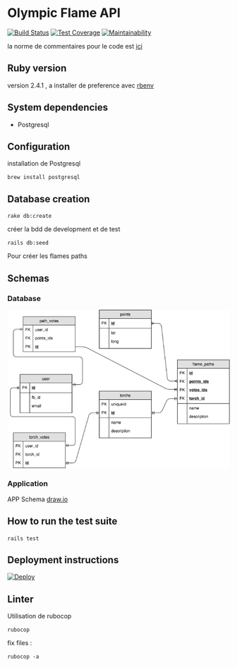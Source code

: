 # Olympic Flame API

[![Build Status](https://travis-ci.org/zelazna/olympic_flame_api.svg?branch=master)](https://travis-ci.org/zelazna/olympic_flame_api)
[![Test Coverage](https://api.codeclimate.com/v1/badges/cc1b371261ea4e99a91a/test_coverage)](https://codeclimate.com/github/zelazna/olympic_flame_api/test_coverage)
[![Maintainability](https://api.codeclimate.com/v1/badges/cc1b371261ea4e99a91a/maintainability)](https://codeclimate.com/github/zelazna/olympic_flame_api/maintainability)

la norme de commentaires pour le code est [ici](https://gist.github.com/chetan/1827484)

## Ruby version

version 2.4.1 , a installer de preference avec [rbenv](https://github.com/rbenv/rbenv)

## System dependencies

* Postgresql

## Configuration

installation de Postgresql

```shell
brew install postgresql
```

## Database creation

```shell
rake db:create
```

créer la bdd de development et de test

```shell
rails db:seed
```

Pour créer les flames paths

## Schemas

### Database

![BDD SCHEMA](./images/ERD.png)

### Application

APP Schema [draw.io](https://www.draw.io/#Hzelazna%2Folympic_flame_api%2Fmaster%2Fapp_schema.xml)

## How to run the test suite

```shell
rails test
```

## Deployment instructions

[![Deploy](https://www.herokucdn.com/deploy/button.svg)](https://heroku.com/deploy)

## Linter

Utilisation de rubocop

```shell
rubocop
```

fix files :

```shell
rubocop -a
```